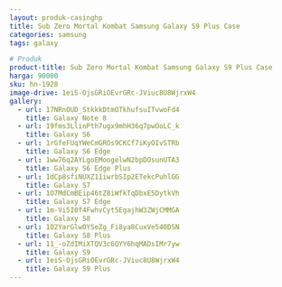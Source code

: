 ```yaml
---
layout: produk-casinghp
title: Sub Zero Mortal Kombat Samsung Galaxy S9 Plus Case
categories: samsung
tags: galaxy

# Produk
product-title: Sub Zero Mortal Kombat Samsung Galaxy S9 Plus Case
harga: 90000
sku: hn-1928
image-drive: 1eiS-OjsGRiOEvrGRc-JViuc8U8WjrxW4
gallery:
  - url: 17NRnOUD_StkkkDtmOTkhufsuITvwoFd4
    title: Galaxy Note 8
  - url: 19fms3LlinPth7ugx9mhH36q7pwOoLC_k
    title: Galaxy S6
  - url: 1rGfeFUqYWeCmGROs9CKCf7iKyOIvSTRb
    title: Galaxy S6 Edge
  - url: 1ww76q2AYLgoEMoogelwN2bpDOsunUTA3
    title: Galaxy S6 Edge Plus
  - url: 1dCp8sfiNUXZ11iwrbSIp2ETekcPuhlGG
    title: Galaxy S7
  - url: 1O7MdCmBEip46tZ8iWfkTqDbxE5DytkVh
    title: Galaxy S7 Edge
  - url: 1m-Vi5I0f4FwhvCyt5EgajhW3ZWjCMMGA
    title: Galaxy S8
  - url: 1O2YarGlwOYSeZg_Fi8ya8CuxVe540DSN
    title: Galaxy S8 Plus
  - url: 11_-oZdIMiXTQV3c6QYY6hqMADsIMr7yw
    title: Galaxy S9
  - url: 1eiS-OjsGRiOEvrGRc-JViuc8U8WjrxW4
    title: Galaxy S9 Plus
---
```


